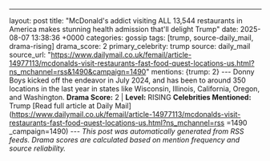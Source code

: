 ---
layout: post
title: "McDonald's addict visiting ALL 13,544 restaurants in America makes stunning health admission that'll delight Trump"
date: 2025-08-07 13:38:36 +0000
categories: gossip
tags: [trump, source-daily_mail, drama-rising]
drama_score: 2
primary_celebrity: trump
source: daily_mail
source_url: "https://www.dailymail.co.uk/femail/article-14977113/mcdonalds-visit-restaurants-fast-food-quest-locations-us.html?ns_mchannel=rss&1490&campaign=1490"
mentions: {trump: 2} --- Donny Boys kicked off the endeavor in July 2024, and has been to around 350 locations in the last year in states like Wisconsin, Illinois, California, Oregon, and Washington. **Drama Score:** 2 | **Level:** RISING **Celebrities Mentioned:** Trump [Read full article at Daily Mail](https://www.dailymail.co.uk/femail/article-14977113/mcdonalds-visit-restaurants-fast-food-quest-locations-us.html?ns_mchannel=rss =1490 _campaign=1490) --- *This post was automatically generated from RSS feeds. Drama scores are calculated based on mention frequency and source reliability.*